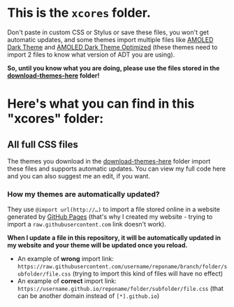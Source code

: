# This is the `xcores` folder.

Don't paste in custom CSS or Stylus or save these files, you won't get automatic updates, and some themes import multiple files like [AMOLED Dark Theme](https://github.com/Tomrdh/discord-addons/blob/master/download-themes-here/AmoledDarkTheme.theme.css) and [AMOLED Dark Theme Optimized](https://github.com/Tomrdh/discord-addons/blob/master/download-themes-here/AmoledDarkThemeOptimized.theme.css) (these themes need to import 2 files to know what version of ADT you are using).

**So, until you know what you are doing, please use the files stored in the [download-themes-here](https://github.com/Tomrdh/discord-addons/tree/master/download-themes-here) folder!**

# Here's what you can find in this "xcores" folder:

## All full CSS files

The themes you download in the [download-themes-here](https://github.com/Tomrdh/discord-addons/tree/master/download-themes-here) folder import these files and supports automatic updates. You can view my full code here and you can also suggest me an edit, if you want.

### How my themes are automatically updated?

They use `@import url(http://…)` to import a file stored online in a website generated by [GitHub Pages](https://pages.github.com/) (that's why I created my website - trying to import a `raw.githubusercontent.com` link doesn't work).

**When I update a file in this repository, it will be automatically updated in my website and your theme will be updated once you reload.**

- An example of **wrong** import link: `https://raw.githubusercontent.com/username/reponame/branch/folder/subfolder/file.css` (trying to import this kind of files will have no effect)
- An example of **correct** import link: `https://username.github.io/reponame/folder/subfolder/file.css` (that can be another domain instead of `[*].github.io`)
